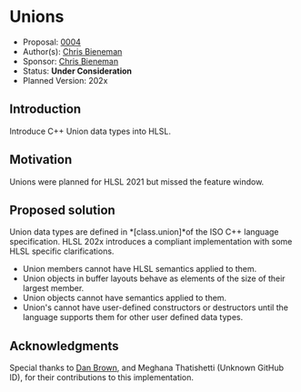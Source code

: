 # Unions

* Proposal: [0004](0004-unions.md)
* Author(s): [Chris Bieneman](https://github.com/llvm-beanz)
* Sponsor: [Chris Bieneman](https://github.com/llvm-beanz)
* Status: **Under Consideration**
* Planned Version: 202x

## Introduction

Introduce C++ Union data types into HLSL.

## Motivation

Unions were planned for HLSL 2021 but missed the feature window.

## Proposed solution

Union data types are defined in *\[class.union\]*of the ISO C++ language
specification. HLSL 202x introduces a compliant implementation with some HLSL
specific clarifications.

* Union members cannot have HLSL semantics applied to them.
* Union objects in buffer layouts behave as elements of the size of their
  largest member.
* Union objects cannot have semantics applied to them.
* Union's cannot have user-defined constructors or destructors until the
  language supports them for other user defined data types.

## Acknowledgments

Special thanks to [Dan Brown](https://github.com/danbrown-amd), and Meghana
Thatishetti (Unknown GitHub ID), for their contributions to this implementation.
